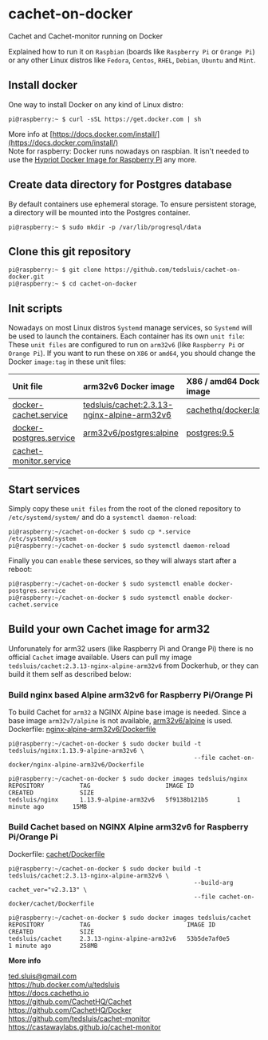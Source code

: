 # cachet-on-docker
Cachet and Cachet-monitor running on Docker
  
Explained how to run it on `Raspbian` (boards like `Raspberry Pi` or `Orange Pi`) or any other Linux distros like `Fedora`, `Centos`, `RHEL`, `Debian`, `Ubuntu` and `Mint`.  
  
## Install docker  
One way to install Docker on any kind of Linux distro:  
```
pi@raspberry:~ $ curl -sSL https://get.docker.com | sh
```
More info at [https://docs.docker.com/install/](https://docs.docker.com/install/)  
Note for raspberry: Docker runs nowadays on raspbian. It isn't needed to use the [Hypriot Docker Image for Raspberry Pi](https://blog.hypriot.com/getting-started-with-docker-on-your-arm-device/) any more.  
  
## Create data directory for Postgres database  
By default containers use ephemeral storage. To ensure persistent storage, a directory will be mounted into the Postgres container.   
```
pi@raspberry:~ $ sudo mkdir -p /var/lib/progresql/data
```
  
## Clone this git repository  
```
pi@raspberry:~ $ git clone https://github.com/tedsluis/cachet-on-docker.git
pi@raspberry:~ $ cd cachet-on-docker
```  
   
## Init scripts  
Nowadays on most Linux distros `Systemd` manage services, so `Systemd` will be used to launch the containers. Each container has its own `unit file`:  
These `unit files` are configured to run on `arm32v6` (like `Raspberry Pi` or `Orange Pi`). If you want to run these on `X86` or `amd64`, you should change the Docker `image:tag` in these unit files:  

| Unit file                                                                                                   | arm32v6 Docker image                        | X86 / amd64 Docker image                                                                                           |
| :---------------------------------------------------------------------------------------------------------- | :------------------------------------------ | :----------------------------------------------------------------------------------------------------------------- |
| [docker-cachet.service](https://github.com/tedsluis/cachet-on-docker/blob/master/docker-cachet.service)     | [tedsluis/cachet:2.3.13-nginx-alpine-arm32v6](https://hub.docker.com/r/tedsluis/cachet/) | [cachethq/docker:latest](https://hub.docker.com/r/cachethq/docker/)   |
| [docker-postgres.service](https://github.com/tedsluis/cachet-on-docker/blob/master/docker-postgres.service) | [arm32v6/postgres:alpine](https://hub.docker.com/r/arm32v6/postgres/)                    | [postgres:9.5](https://hub.docker.com/_/postgres/)                    |
| [cachet-monitor.service](https://github.com/tedsluis/cachet-on-docker/blob/master/cachet-monitor.service)   |                                             |                                                                                                                    |
  
## Start services  
Simply copy these `unit files` from the root of the cloned repository to `/etc/systemd/system/` and do a `systemctl daemon-reload`:  
```
pi@raspberry:~/cachet-on-docker $ sudo cp *.service /etc/systemd/system
pi@raspberry:~/cachet-on-docker $ sudo systemctl daemon-reload
```
Finally you can `enable` these services, so they will always start after a reboot:   
```
pi@raspberry:~/cachet-on-docker $ sudo systemctl enable docker-postgres.service
pi@raspberry:~/cachet-on-docker $ sudo systemctl enable docker-cachet.service
```
  
## Build your own Cachet image for arm32
Unforunately for arm32 users (like Raspberry Pi and Orange Pi) there is no official `Cachet` image available. Users can pull my image `tedsluis/cachet:2.3.13-nginx-alpine-arm32v6` from Dockerhub, or they can build it them self as described below:  
  
### Build nginx based Alpine arm32v6 for Raspberry Pi/Orange Pi
To build Cachet for `arm32` a NGINX Alpine base image is needed. Since a base image `arm32v7/alpine` is not available, [arm32v6/alpine](https://hub.docker.com/r/arm32v6/alpine/) is used.  
Dockerfile: [nginx-alpine-arm32v6/Dockerfile](https://github.com/tedsluis/cachet-on-docker/blob/master/nginx-alpine-arm32v6/Dockerfile)  
```
pi@raspberry:~/cachet-on-docker $ sudo docker build -t tedsluis/nginx:1.13.9-alpine-arm32v6 \
                                                    --file cachet-on-docker/nginx-alpine-arm32v6/Dockerfile

pi@raspberry:~/cachet-on-docker $ sudo docker images tedsluis/nginx
REPOSITORY          TAG                     IMAGE ID            CREATED             SIZE
tedsluis/nginx      1.13.9-alpine-arm32v6   5f9138b121b5        1 minute ago        15MB

```
  
### Build Cachet based on NGINX Alpine arm32v6 for Raspberry Pi/Orange Pi
Dockerfile: [cachet/Dockerfile](https://github.com/tedsluis/cachet-on-docker/blob/master/cachet/Dockerfile)
```
pi@raspberry:~/cachet-on-docker $ sudo docker build -t tedsluis/cachet:2.3.13-nginx-alpine-arm32v6 \
                                                    --build-arg cachet_ver="v2.3.13" \
                                                    --file cachet-on-docker/cachet/Dockerfile

pi@raspberry:~/cachet-on-docker $ sudo docker images tedsluis/cachet
REPOSITORY          TAG                           IMAGE ID            CREATED             SIZE
tedsluis/cachet     2.3.13-nginx-alpine-arm32v6   53b5de7af0e5        1 minute ago        258MB 
```
  
**More info**  
  
ted.sluis@gmail.com  
https://hub.docker.com/u/tedsluis  
https://docs.cachethq.io  
https://github.com/CachetHQ/Cachet  
https://github.com/CachetHQ/Docker  
https://github.com/tedsluis/cachet-monitor  
https://castawaylabs.github.io/cachet-monitor  


